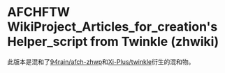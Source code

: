 AFCHFTW WikiProject_Articles_for_creation's Helper_script from Twinkle (zhwiki)
====
此版本是混和了[94rain/afch-zhwp][]和[Xi-Plus/twinkle][]衍生的混和物。

[94rain/afch-zhwp]: https://github.com/94rain/afch-zhwp
[Xi-Plus/twinkle]: https://github.com/Xi-Plus/twinkle
